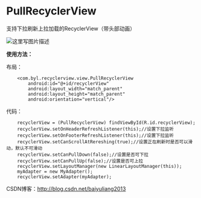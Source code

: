 # PullRecyclerView
支持下拉刷新上拉加载的RecyclerView（带头部动画）

![这里写图片描述](http://img.blog.csdn.net/20160526095448143)

**使用方法：**

布局：

        <com.byl.recyclerview.view.PullRecyclerView
            android:id="@+id/recyclerView"
            android:layout_width="match_parent"
            android:layout_height="match_parent"
            android:orientation="vertical"/>

代码：

        recyclerView = (PullRecyclerView) findViewById(R.id.recyclerView);
        recyclerView.setOnHeaderRefreshListener(this);//设置下拉监听
        recyclerView.setOnFooterRefreshListener(this);//设置下拉监听
        recyclerView.setCanScrollAtRereshing(true);//设置正在刷新时是否可以滑动，默认不可滑动
        recyclerView.setCanPullDown(false);//设置是否可下拉
        recyclerView.setCanPullUp(false);//设置是否可上拉
        recyclerView.setLayoutManager(new LinearLayoutManager(this));
        myAdapter = new MyAdapter();
        recyclerView.setAdapter(myAdapter);

CSDN博客：http://blog.csdn.net/baiyuliang2013
